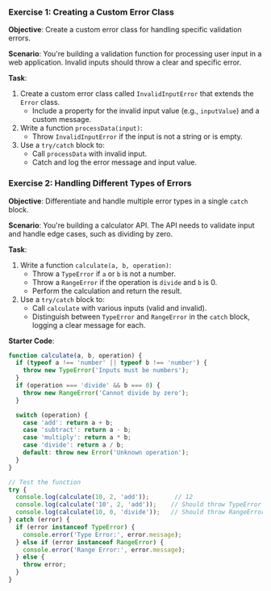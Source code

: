 
### Exercise 1: Creating a Custom Error Class

**Objective**: Create a custom error class for handling specific validation errors.

**Scenario**: You're building a validation function for processing user input in a web application. Invalid inputs should throw a clear and specific error.

**Task**:
1. Create a custom error class called `InvalidInputError` that extends the `Error` class.
   - Include a property for the invalid input value (e.g., `inputValue`) and a custom message.
2. Write a function `processData(input)`:
   - Throw `InvalidInputError` if the input is not a string or is empty.
3. Use a `try/catch` block to:
   - Call `processData` with invalid input.
   - Catch and log the error message and input value.

### Exercise 2: Handling Different Types of Errors

**Objective**: Differentiate and handle multiple error types in a single `catch` block.

**Scenario**: You're building a calculator API. The API needs to validate input and handle edge cases, such as dividing by zero.

**Task**:
1. Write a function `calculate(a, b, operation)`:
   - Throw a `TypeError` if `a` or `b` is not a number.
   - Throw a `RangeError` if the operation is `divide` and `b` is 0.
   - Perform the calculation and return the result.
2. Use a `try/catch` block to:
   - Call `calculate` with various inputs (valid and invalid).
   - Distinguish between `TypeError` and `RangeError` in the `catch` block, logging a clear message for each.

**Starter Code**:
```javascript
function calculate(a, b, operation) {
  if (typeof a !== 'number' || typeof b !== 'number') {
    throw new TypeError('Inputs must be numbers');
  }
  if (operation === 'divide' && b === 0) {
    throw new RangeError('Cannot divide by zero');
  }

  switch (operation) {
    case 'add': return a + b;
    case 'subtract': return a - b;
    case 'multiply': return a * b;
    case 'divide': return a / b;
    default: throw new Error('Unknown operation');
  }
}

// Test the function
try {
  console.log(calculate(10, 2, 'add'));       // 12
  console.log(calculate('10', 2, 'add'));    // Should throw TypeError
  console.log(calculate(10, 0, 'divide'));   // Should throw RangeError
} catch (error) {
  if (error instanceof TypeError) {
    console.error('Type Error:', error.message);
  } else if (error instanceof RangeError) {
    console.error('Range Error:', error.message);
  } else {
    throw error;
  }
}